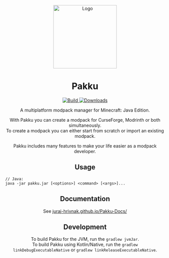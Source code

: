 
<p align="center">  
  <a href="https://github.com/juraj-hrivnak/pakku">
    <img
      src="https://github.com/juraj-hrivnak/Pakku/assets/71150936/818cb871-15eb-4052-9577-dc8ba75e0855"
      alt="Logo"
      width="200"
    >
  </a>
  <h1 align="center">Pakku</h1>
</p>


<p align="center">
  <a href="https://github.com/juraj-hrivnak/Pakku/actions/workflows/Build.yml">
    <img
      src="https://github.com/juraj-hrivnak/Pakku/actions/workflows/Build.yml/badge.svg"
      alt="Build"
    >
  </a>
  <a href="https://github.com/juraj-hrivnak/Pakku/actions/workflows/Build.yml">
    <img
      src="https://img.shields.io/github/downloads/juraj-hrivnak/Pakku/total?color=light&label=Downloads"
      alt="Downloads"
    >
  </a>
</p>

<p align="center">
  A multiplatform modpack manager for Minecraft: Java Edition.
</p>

<p align="center">
  With Pakku you can create a modpack for CurseForge, Modrinth or both simultaneously. <br>
  To create a modpack you can either start from scratch or import an existing modpack.
</p>

<p align="center">
  Pakku includes many features to make your life easier as a modpack developer. 
</p>

<h2 align="center">Usage</h2>

```
// Java:
java -jar pakku.jar [<options>] <command> [<args>]...
```

<h2 align="center">Documentation</h2>

<p align="center">
  See <a href="https://juraj-hrivnak.github.io/Pakku-Docs/home.html">juraj-hrivnak.github.io/Pakku-Docs/</a>
</p>

<h2 align="center">Development</h2>

<p align="center">
  To build Pakku for the JVM, run the <code>gradlew jvmJar</code>. <br>
  To build Pakku using Kotlin/Native, run the <code>gradlew linkDebugExecutableNative</code> or <code>gradlew linkReleaseExecutableNative</code>.
</p>

